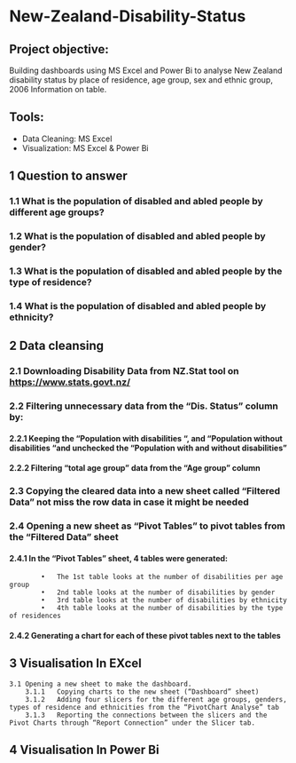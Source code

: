 # New-Zealand-Disability-Status
## Project objective:
Building dashboards using MS Excel and Power Bi to analyse New Zealand disability status by place of residence, age group, sex and ethnic group, 2006 Information on table.

## Tools:
- Data Cleaning: MS Excel
- Visualization: MS Excel & Power Bi
## 1	Question to answer
###    1.1	What is the population of disabled and abled people by different age groups?
###    1.2	What is the population of disabled and abled people by gender?
###    1.3	What is the population of disabled and abled people by the type of residence?
###    1.4	What is the population of disabled and abled people by ethnicity?
## 2	Data cleansing
###    2.1	Downloading Disability Data from NZ.Stat tool on https://www.stats.govt.nz/
###    2.2	Filtering unnecessary data from the “Dis. Status” column by:
####        2.2.1	Keeping the “Population with disabilities “, and “Population without disabilities “and unchecked the “Population with and without disabilities”
####        2.2.2	Filtering “total age group” data from the “Age group” column 
###    2.3	Copying the cleared data into a new sheet called “Filtered Data” not miss the row data in case it might be needed
###    2.4	Opening a new sheet as “Pivot Tables” to pivot tables from the “Filtered Data” sheet
####        2.4.1	In the “Pivot Tables” sheet, 4 tables were generated:
            •	The 1st table looks at the number of disabilities per age group
            •	2nd table looks at the number of disabilities by gender
            •	3rd table looks at the number of disabilities by ethnicity
            •	4th table looks at the number of disabilities by the type of residences
####    2.4.2	Generating a chart for each of these pivot tables next to the tables
## 3	Visualisation In EXcel
    3.1	Opening a new sheet to make the dashboard.
        3.1.1	Copying charts to the new sheet (“Dashboard” sheet)
        3.1.2	Adding four slicers for the different age groups, genders, types of residence and ethnicities from the “PivotChart Analyse” tab 
        3.1.3	Reporting the connections between the slicers and the Pivot Charts through “Report Connection” under the Slicer tab. 
## 4    Visualisation In Power Bi
